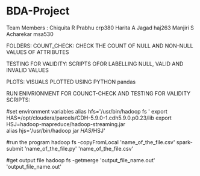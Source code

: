 # BDA-Project
Team Members : 
Chiquita R Prabhu	crp380
Harita A Jagad	haj263
Manjiri S Acharekar	msa530





FOLDERS:
COUNT_CHECK: CHECK THE COUNT OF NULL AND NON-NULL VALUES OF ATTRIBUTES

TESTING FOR VALIDITY: SCRIPTS OFOR LABELLING NULL, VALID AND INVALID VALUES

PLOTS: VISUALS PLOTTED USING PYTHON pandas



RUN ENIVRIONMENT 
FOR COUNCT-CHECK AND TESTING FOR VALIDITY SCRIPTS:

#set environment variables
alias hfs='/usr/bin/hadoop fs ' 
export HAS=/opt/cloudera/parcels/CDH-5.9.0-1.cdh5.9.0.p0.23/lib 
export HSJ=hadoop-mapreduce/hadoop-streaming.jar  
alias hjs='/usr/bin/hadoop jar $HAS/$HSJ'

#run the program
hadoop fs -copyFromLocal 'name_of_the_file.csv'
spark-submit 'name_of_the_file.py' 'name_of_the_file.csv'

#get output file
hadoop fs -getmerge 'output_file_name.out' 'output_file_name.out'


